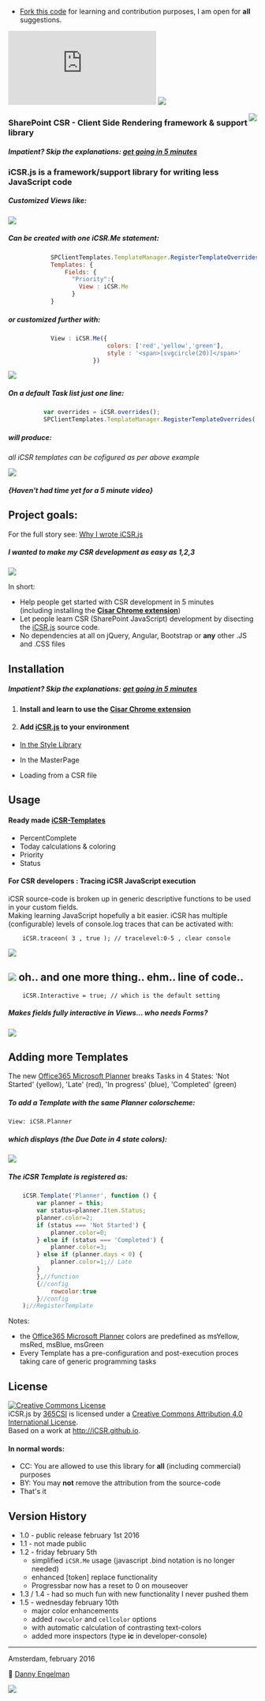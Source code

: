 
* [Fork this code](https://github.com/365SI/iCSR#fork-destination-box) for learning and contribution purposes, I am open for **all** suggestions.

![](https://365csi.nl/iCSR/ipcountlogo/index.php) ![](http://365csi.nl/iCSR/images/iCSR_123.png)

<p align="right">
<img style="float: right;" src="http://365csi.nl/iCSR/images/easydoesit.png">
</p>

### SharePoint CSR - Client Side Rendering framework & support library


##### Impatient? Skip the explanations: [get going in 5 minutes](CSR-5-minute-quickstart.md)

### iCSR.js is a framework/support library for writing **less** JavaScript code

##### Customized Views like:

![](http://i.imgur.com/ZUNgWGh.jpg)

##### Can be created with one **iCSR.Me** statement:

```javascript
            SPClientTemplates.TemplateManager.RegisterTemplateOverrides({
            Templates: {
                Fields: {
                  "Priority":{
                    View : iCSR.Me
                  }
            }
```
##### or customized further with:

```javascript
            View : iCSR.Me({
                            colors: ['red','yellow','green'],
                            style : '<span>[svgcircle(20)]</span>'
                        })
```

![](http://i.imgur.com/pOMU6YW.jpg)  

##### On a default Task list just one line:

```javascript
          var overrides = iCSR.overrides();
          SPClientTemplates.TemplateManager.RegisterTemplateOverrides( overrides );
```

##### will produce:

*all iCSR templates can be cofigured as per above example*

![](http://i.imgur.com/oxedw2u.jpg)

##### *{Haven't had time yet for a 5 minute video}*

## Project goals:

For the full story see: [Why I wrote iCSR.js](iCSR-why-it-was-developed.md)

##### I wanted to make my CSR development as easy as 1,2,3


![](http://i.imgur.com/wO1PdOA.jpg)


In short:

* Help people get started with CSR development in 5 minutes  
(including installing the [**Cisar Chrome extension**](https://chrome.google.com/webstore/detail/cisar/nifbdojdggkboiifaklkamfpjcmgafpo?hl=en))
* Let people learn CSR (SharePoint JavaScript) development by disecting the [iCSR.js](./iCSR.js) source code.
* No dependencies at all on jQuery, Angular, Bootstrap or **any** other .JS and .CSS files

## Installation

##### Impatient? Skip the explanations: [get going in 5 minutes](CSR-5-minute-quickstart.md)

1. #### Install and learn to use the [Cisar Chrome extension](https://chrome.google.com/webstore/detail/cisar/nifbdojdggkboiifaklkamfpjcmgafpo?hl=en)

2. #### Add [iCSR.js](./iCSR.js) to your environment

* [In the Style Library](./documentation/)

* In the MasterPage

* Loading from a CSR file

## Usage

#### Ready made [iCSR-Templates](iCSR-Templates.md)

* PercentComplete
* Today calculations & coloring
* Priority
* Status

#### For CSR developers : Tracing iCSR JavaScript execution

iCSR source-code is broken up in generic descriptive functions to be used in your custom fields.  
Making learning JavaScript hopefully a bit easier.
iCSR has multiple (configurable) levels of console.log traces that can be activated with:

        iCSR.traceon( 3 , true ); // tracelevel:0-5 , clear console


![](http://i.imgur.com/NkVJTL7.jpg)

## ![](http://th.downloadblog.it/h57RNZTWa_IIoH3Y9fs71eZKLwI=/64x64/http://media.downloadblog.it/e/e64/steve-jobs-apple.jpg) oh.. and one more thing.. ehm.. line of code..

        iCSR.Interactive = true; // which is the default setting

##### Makes fields fully interactive in Views... who needs Forms?

![](http://i.imgur.com/TKbGDpS.jpg)

## Adding more Templates

The new [Office365 Microsoft Planner](http://www.learningsharepoint.com/2016/01/27/10-things-to-know-about-office-365-planner/) breaks Tasks in 4 States: 'Not Started' (yellow), 'Late' (red), 'In progress' (blue), 'Completed' (green)

##### To add a Template with the same Planner colorscheme:

    View: iCSR.Planner

##### which displays (the Due Date in 4 state colors):

![](http://i.imgur.com/VFwkN2L.jpg)

##### The iCSR Template is registered as:

```javascript
	iCSR.Template('Planner', function () {
		var planner = this;
		var status=planner.Item.Status;
		planner.color=2;
		if (status === 'Not Started') {
			planner.color=0;
		} else if (status === 'Completed') {
			planner.color=3;
		} else if (planner.days < 0) {
			planner.color=1;// Late
		}
		},//function
		{//config
			rowcolor:true
		}//config
	);//RegisterTemplate
```

Notes:
* the [Office365 Microsoft Planner](http://www.learningsharepoint.com/2016/01/27/10-things-to-know-about-office-365-planner/) colors are predefined as msYellow, msRed, msBlue, msGreen
* Every Template has a pre-configuration and post-execution proces taking care of generic programming tasks

## License

<a rel="license" href="http://creativecommons.org/licenses/by/4.0/"><img alt="Creative Commons License" style="border-width:0" src="https://i.creativecommons.org/l/by/4.0/88x31.png" /></a><br /><span xmlns:dct="http://purl.org/dc/terms/" property="dct:title">iCSR.js</span> by <a xmlns:cc="http://creativecommons.org/ns#" href="https://365CSI.nl" property="cc:attributionName" rel="cc:attributionURL">365CSI</a> is licensed under a <a rel="license" href="http://creativecommons.org/licenses/by/4.0/">Creative Commons Attribution 4.0 International License</a>.<br />Based on a work at <a xmlns:dct="http://purl.org/dc/terms/" href="http://iCSR.github.io" rel="dct:source">http://iCSR.github.io</a>.

#### In normal words:
* CC: You are allowed to use this library for **all** (including commercial) purposes
* BY: You may **not** remove the attribution from the source-code
* That's it

## Version History

* 1.0 - public release february 1st 2016
* 1.1 - not made public
* 1.2 - friday february 5th
    * simplified ``iCSR.Me`` usage (javascript .bind notation is no longer needed)
    * enhanced [token] replace functionality
    * Progressbar now has a reset to 0 on mouseover
* 1.3 / 1.4 - had so much fun with new functionality I never pushed them
* 1.5 - wednesday february 10th
    * major color enhancements
    * added ``rowcolor`` and ``cellcolor`` options
    * with automatic calculation of contrasting text-colors
    * added more inspectors (type **ic** in developer-console)

----------

Amsterdam, february 2016

:email: [Danny Engelman](mailto:danny@engelman.nl)

![](http://i.imgur.com/TKbGDpS.jpg)
